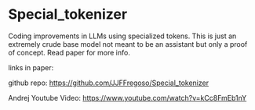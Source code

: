 # Special_tokenizer
Coding improvements in LLMs using specialized tokens. This is just an extremely crude base model not meant to be an assistant but only a proof of concept.
Read paper for more info.



links in paper:

github repo:
https://github.com/JJFFregoso/Special_tokenizer

Andrej Youtube Video:
https://www.youtube.com/watch?v=kCc8FmEb1nY
